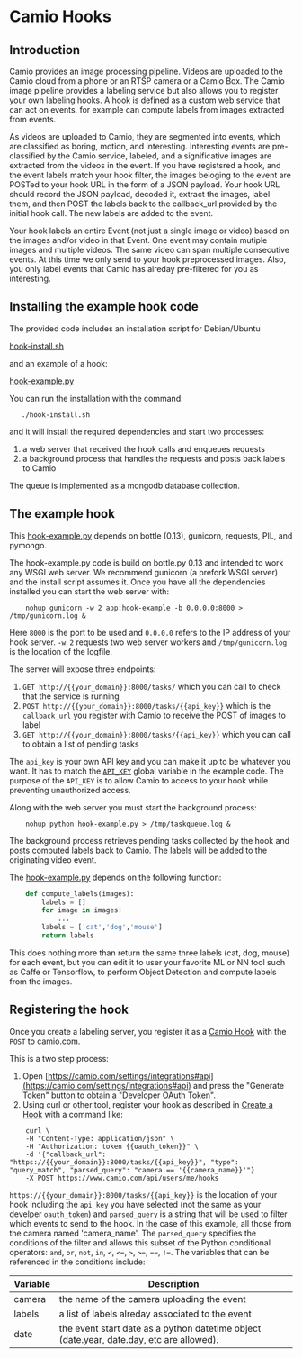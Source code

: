 # Camio Hooks

## Introduction

Camio provides an image processing pipeline. Videos are uploaded to the Camio cloud from
a phone or an RTSP camera or a Camio Box. The Camio image pipeline provides a labeling 
service but also allows you to register your own labeling hooks. 
A hook is defined as a custom web service that can act on events, 
for example can compute labels from images extracted from events.

As videos are uploaded to Camio, they are segmented into events,
which are classified as boring, motion, and interesting. Interesting events are pre-classified by the Camio service, labeled, and a significative images are extracted from the videos in the event. If you have registsred a hook, and the event labels match your hook filter, the images beloging to the event are POSTed to your hook URL in the form of a JSON payload. Your hook URL should record the JSON payload, decoded it, extract the images, label them, and then POST the labels back to the callback_url provided by the initial hook call. The new labels are added to the event.

Your hook labels an entire Event (not just a single image or video) based on the images and/or video in that Event. One event may contain mutiple images and multiple videos. The same video can span multiple consecutive events. At this time we only send to your hook preprocessed images. Also, you only label events that Camio has alreday pre-filtered for you as interesting.

## Installing the example hook code

The provided code includes an installation script for Debian/Ubuntu 

   [hook-install.sh](hook-install.sh)

and an example of a hook:

   [hook-example.py](hook-example.py)

You can run the installation with the command:

```shell
   ./hook-install.sh
```

and it will install the required dependencies and start two processes:

1. a web server that received the hook calls and enqueues requests
2. a background process that handles the requests and posts back labels to Camio

The queue is implemented as a mongodb database collection.

## The example hook

This [hook-example.py](hook-example.py) depends on bottle (0.13), gunicorn, requests, PIL, and pymongo.

The hook-example.py code is build on bottle.py 0.13 and intended to work any WSGI web 
server. We recommend gunicorn (a prefork WSGI server) and the install script assumes it.
Once you have all the dependencies installed you can start the web server with:

```shell
    nohup gunicorn -w 2 app:hook-example -b 0.0.0.0:8000 > /tmp/gunicorn.log &
```

Here `8000` is the port to be used and `0.0.0.0` refers to the IP address of your hook server.
`-w 2` requests two web server workers and `/tmp/gunicorn.log` is the location of the logfile.

The server will expose three endpoints:

1. `GET http://{{your_domain}}:8000/tasks/` which you can call to check that the service is running
2. `POST http://{{your_domain}}:8000/tasks/{{api_key}}` which is the `callback_url` you register with Camio to receive the POST of images to label
3. `GET http://{{your_domain}}:8000/tasks/{{api_key}}` which you can call to obtain a list of pending tasks

The `api_key` is your own API key and you can make it up to be whatever you want. It has to match the [`API_KEY`](hook-example.py#L21) 
global variable in the example code. The purpose of the `API_KEY` is to allow Camio to access to your hook while preventing unauthorized access.

Along with the web server you must start the background process:

```shell
    nohup python hook-example.py > /tmp/taskqueue.log &
```

The background process retrieves pending tasks collected by the hook and posts computed labels back to Camio. The labels will be added to the originating video event.

The [hook-example.py](hook-example.py) depends on the following function:

```python
    def compute_labels(images):
        labels = []
        for image in images:
            ...
        labels = ['cat','dog','mouse']
        return labels
```

This does nothing more than return the same three labels (cat, dog, mouse) for each 
event, but you can edit it to user your favorite ML or NN tool such as Caffe or Tensorflow,
to perform Object Detection and compute labels from the images.

## Registering the hook

Once you create a labeling server, you register it as a [Camio Hook](http://api.camio.com/#create-a-hook)
with the `POST` to camio.com.

This is a two step process:

1. Open [https://camio.com/settings/integrations#api](https://camio.com/settings/integrations#api) and 
  press the "Generate Token" button to obtain a "Developer OAuth Token".
2. Using curl or other tool, register your hook as described in [Create a Hook](http://api.camio.com/#create-a-hook) with a command like:

```shell
    curl \
    -H "Content-Type: application/json" \
    -H "Authorization: token {{oauth_token}}" \
    -d '{"callback_url": "https://{{your_domain}}:8000/tasks/{{api_key}}", "type": "query_match", "parsed_query": "camera == '{{camera_name}}'"}
    -X POST https://www.camio.com/api/users/me/hooks
```

`https://{{your_domain}}:8000/tasks/{{api_key}}` is the location of your hook including the `api_key` you have selected (not the same as your develper `oauth_token`) and `parsed_query` is a string that will be used to filter which events to send to the hook. In the case of this example, all those from the camera named 'camera_name'. The `parsed_query` specifies the conditions of the filter and allows this subset of the Python conditional operators: 
`and`, `or`, `not`, `in`, `<`, `<=`, `>`, `>=`, `==`, `!=`. The variables that can be referenced in the conditions include:


| Variable | Description |
| -------- | ----------- |
| camera | the name of the camera uploading the event |
| labels | a list of labels alreday associated to the event |
| date | the event start date as a python datetime object (date.year, date.day, etc are allowed). |

